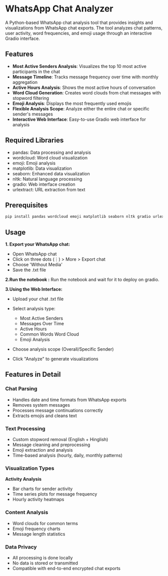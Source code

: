 # WhatsApp Chat Analyzer

A Python-based WhatsApp chat analysis tool that provides insights and visualizations from WhatsApp chat exports. The tool analyzes chat patterns, user activity, word frequencies, and emoji usage through an interactive Gradio interface.

## Features

- **Most Active Senders Analysis**: Visualizes the top 10 most active participants in the chat
- **Message Timeline**: Tracks message frequency over time with monthly aggregation
- **Active Hours Analysis**: Shows the most active hours of conversation
- **Word Cloud Generation**: Creates word clouds from chat messages with stopword filtering
- **Emoji Analysis**: Displays the most frequently used emojis
- **Flexible Analysis Scope**: Analyze either the entire chat or specific sender's messages
- **Interactive Web Interface**: Easy-to-use Gradio web interface for analysis


## Required Libraries
- pandas: Data processing and analysis
- wordcloud: Word cloud visualization
- emoji: Emoji analysis
- matplotlib: Data visualization
- seaborn: Enhanced data visualization
- nltk: Natural language processing
- gradio: Web interface creation
- urlextract: URL extraction from text
  
## Prerequisites
```bash
pip install pandas wordcloud emoji matplotlib seaborn nltk gradio urlextract
```
## Usage
**1. Export your WhatsApp chat:**  
- Open WhatsApp chat
- Click on three dots (⋮) > More > Export chat
- Choose 'Without Media'
- Save the .txt file
  
**2.Run the notebook :**
  Run the notebook and wait for it to deploy on gradio.  
  
**3.Using the Web Interface:**
- Upload your chat .txt file
- Select analysis type:
   - Most Active Senders
   - Messages Over Time
   - Active Hours
   - Common Words Word Cloud
   - Emoji Analysis


- Choose analysis scope (Overall/Specific Sender)
- Click "Analyze" to generate visualizations

## Features in Detail
### Chat Parsing
- Handles date and time formats from WhatsApp exports
- Removes system messages
- Processes message continuations correctly
- Extracts emojis and cleans text
  
### Text Processing
- Custom stopword removal (English + Hinglish)
- Message cleaning and preprocessing
- Emoji extraction and analysis
- Time-based analysis (hourly, daily, monthly patterns)

### Visualization Types
**Activity Analysis**  
- Bar charts for sender activity
- Time series plots for message frequency
- Hourly activity heatmaps

### Content Analysis
- Word clouds for common terms
- Emoji frequency charts
- Message length statistics

### Data Privacy
- All processing is done locally
- No data is stored or transmitted
- Compatible with end-to-end encrypted chat exports
  

